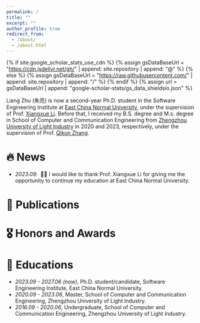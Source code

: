 ```yaml
---
permalink: /
title: ""
excerpt: ""
author_profile: true
redirect_from: 
  - /about/
  - /about.html
---
```


{% if site.google_scholar_stats_use_cdn %}
{% assign gsDataBaseUrl = "https://cdn.jsdelivr.net/gh/" | append: site.repository | append: "@" %}
{% else %}
{% assign gsDataBaseUrl = "https://raw.githubusercontent.com/" | append: site.repository | append: "/" %}
{% endif %}
{% assign url = gsDataBaseUrl | append: "google-scholar-stats/gs_data_shieldsio.json" %}

<span class='anchor' id='about-me'></span>


Liang Zhu (朱亮) is now a second-year Ph.D. student in the Software Engineering Institute at [East China Normal University](https://www.ecnu.edu.cn/), under the supervision of Prof. [Xiangxue Li](https://faculty.ecnu.edu.cn/_s43/lxx2/main.psp). Before that, I received my B.S. degree and M.s. degree in School of Computer and Communication Engineering from [Zhengzhou University of Light Industry](http://www.zzuli.edu.cn/) in 2020 and 2023, respectively, under the supervision of Prof. [Qikun Zhang](https://cs.zzuli.edu.cn/2021/0305/c21434a259337/page.htm).


# 🔥 News
- *2023.09*: &nbsp;🎉🎉 I would like to thank Prof. Xiangxue Li for giving me the opportunity to continue my education at East China Normal University. 


# 📝 Publications 

<!-- <div class='paper-box'><div class='paper-box-image'><div><div class="badge">CVPR 2016</div><img src='images/500x300.png' alt="sym" width="100%"></div></div>
<div class='paper-box-text' markdown="1">

[Deep Residual Learning for Image Recognition](https://openaccess.thecvf.com/content_cvpr_2016/papers/He_Deep_Residual_Learning_CVPR_2016_paper.pdf)

**Kaiming He**, Xiangyu Zhang, Shaoqing Ren, Jian Sun

[**Project**](https://scholar.google.com/citations?view_op=view_citation&hl=zh-CN&user=DhtAFkwAAAAJ&citation_for_view=DhtAFkwAAAAJ:ALROH1vI_8AC) <strong><span class='show_paper_citations' data='DhtAFkwAAAAJ:ALROH1vI_8AC'></span></strong>
- Lorem ipsum dolor sit amet, consectetur adipiscing elit. Vivamus ornare aliquet ipsum, ac tempus justo dapibus sit amet. 
</div>
</div> -->

<!-- - [Lorem ipsum dolor sit amet, consectetur adipiscing elit. Vivamus ornare aliquet ipsum, ac tempus justo dapibus sit amet](https://github.com), A, B, C, **CVPR 2020** -->

# 🎖 Honors and Awards
<!-- - *2021.10* Lorem ipsum dolor sit amet, consectetur adipiscing elit. Vivamus ornare aliquet ipsum, ac tempus justo dapibus sit amet. 
- *2021.09* Lorem ipsum dolor sit amet, consectetur adipiscing elit. Vivamus ornare aliquet ipsum, ac tempus justo dapibus sit amet.  -->

# 📖 Educations
- *2023.09 - 2027.06 (now)*, Ph.D. student/candidate, Software Engineering Institute, East China Normal University. 
- *2020.09 - 2023.06*, Master, School of Computer and Communication Engineering, Zhengzhou University of Light Industry. 
- *2016.09 - 2020.06*, Undergraduate, School of Computer and Communication Engineering, Zhengzhou University of Light Industry. 

<!-- # 💬 Invited Talks
- *2021.06*, Lorem ipsum dolor sit amet, consectetur adipiscing elit. Vivamus ornare aliquet ipsum, ac tempus justo dapibus sit amet. 
- *2021.03*, Lorem ipsum dolor sit amet, consectetur adipiscing elit. Vivamus ornare aliquet ipsum, ac tempus justo dapibus sit amet.  \| [\[video\]](https://github.com/) -->

<!-- # 💻 Internships
- *2019.05 - 2020.02*, [Lorem](https://github.com/), China. -->

<script size="" type="text/javascript" id="clustrmaps" src="//clustrmaps.com/map_v2.js?d=ffnC4TAuWuAbM-DIAxTGrIojOpf1jHuCdpMef1f4x5A&cl=ffffff&w=a">

  var newElement = document.createElement('div');
    newElement.style.width = '300px';
    newElement.style.height = '200px';
    document.body.appendChild(newElement);
</script>
